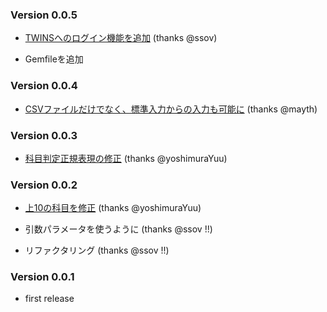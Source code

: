 ### Version 0.0.5

* [TWINSへのログイン機能を追加](https://github.com/rkmathi/quads/pull/14) (thanks @ssov)

* Gemfileを追加


### Version 0.0.4

* [CSVファイルだけでなく、標準入力からの入力も可能に](https://github.com/rkmathi/quads/issues/12) (thanks @mayth)


### Version 0.0.3

* [科目判定正規表現の修正](https://github.com/rkmathi/quads/issues/7) (thanks @yoshimuraYuu)


### Version 0.0.2

* [上10の科目を修正](https://github.com/rkmathi/quads/issues/4) (thanks @yoshimuraYuu)

* 引数パラメータを使うように (thanks @ssov !!)

* リファクタリング (thanks @ssov !!)


### Version 0.0.1

* first release


